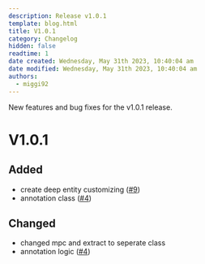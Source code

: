 ```yaml
---
description: Release v1.0.1
template: blog.html
title: V1.0.1
category: Changelog
hidden: false
readtime: 1
date created: Wednesday, May 31th 2023, 10:40:04 am
date modified: Wednesday, May 31th 2023, 10:40:04 am
authors:
  - miggi92
---
```


New features and bug fixes for the v1.0.1 release.

# V1.0.1

## Added
- create deep entity customizing ([#9](https://github.com/miggi92/odata-fw/issues/9))
- annotation class ([#4](https://github.com/miggi92/odata-fw/issues/4))

## Changed
- changed mpc and extract to seperate class
- annotation logic ([#4](https://github.com/miggi92/odata-fw/issues/4))